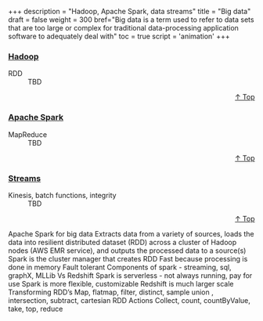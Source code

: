 +++
description = "Hadoop, Apache Spark, data streams"
title = "Big data"
draft = false
weight = 300
bref="Big data is a term used to refer to data sets that are too large or complex for traditional data-processing application software to adequately deal with"
toc = true
script = 'animation'
+++

<h3 class="section-head" id="h-Section1"><a href="#h-Section1">Hadoop</a></h3>
  <div class="example">
    <dl>
      <dt>RDD</dt>
      <dd>TBD </dd>
    </dl>
  </div>
<div style="text-align:right"> <a href="#top">&#8593; Top</a></div>

<h3 class="section-head" id="h-Section2"><a href="#h-Section2">Apache Spark</a></h3>
  <div class="example">
    <dl>
      <dt>MapReduce</dt>
      <dd>TBD </dd>
    </dl>
  </div>
<div style="text-align:right"> <a href="#top">&#8593; Top</a></div>

<h3 class="section-head" id="h-Section3"><a href="#h-Section3">Streams</a></h3>
  <div class="example">
    <dl>
      <dt>Kinesis, batch functions, integrity</dt>
      <dd>TBD </dd>
    </dl>
  </div>
<div style="text-align:right"> <a href="#top">&#8593; Top</a></div>

Apache Spark for big data
Extracts data from a variety of sources, loads the data into resilient distributed dataset (RDD) across a cluster of Hadoop nodes (AWS EMR service), and outputs the processed data to a source(s)
Spark is the cluster manager that creates RDD
Fast because processing is done in memory
Fault tolerant
Components of spark - streaming, sql, graphX, MLLib
Vs Redshift
Spark is serverless - not always running, pay for use
Spark is more flexible, customizable
Redshift is much larger scale
Transforming RDD’s
Map, flatmap, filter, distinct, sample
union , intersection, subtract, cartesian
RDD Actions
Collect, count, countByValue, take, top, reduce
